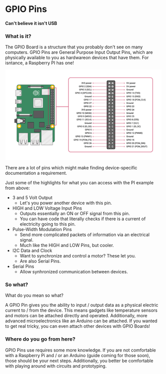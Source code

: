 # GPIO Pins
#### Can't believe it isn't USB

### What is it?
The GPIO Board is a structure that you probably don't see on many computers. GPIO Pins are General Purpose Input Output Pins, which are physically available to you as hardwareon devices that have them. For isntance, a Raspberry PI has one!

![](rsc/GPIO-Pinout-Diagram-2.png)

There are a lot of pins which might make finding device-specific documentation a requirement.

Just some of the highlights for what you can access with the PI example from above:
- 3 and 5 Volt Output
	- Let's you power another device with this pin.
- HIGH and LOW Voltage Input Pins
	- Outputs essentially an ON or OFF signal from this pin.
	- You can have code that literally checks if there is a current of electricity going to this pin.
- Pulse-Width Modulation Pins
	- Send more complicated packets of information via an electrical signal.
	- Much like the HIGH and LOW Pins, but cooler.
- I2C Data and Clock
	- Want to synchronize and control a motor? These let you.
	- Are also Serial Pins.
- Serial Pins
	- Allow synhronized communication between devices.

### So what?
What do you mean so what?

A GPIO Pin gives you the ability to input / output data as a physical electric current to / from the device. This means gadgets like temperature sensors and motors can be attached directly and operated. Additionally, more advanced microelectronics like an Arduino can be attached. If you wanted to get real tricky, you can even attach other devices with GPIO Boards!

### Where do you go from here?
GPIO Pins use requires some more knowledge. If you are not comfortable with a Raspberry Pi and / or an Arduino (guide coming for those soon), those should be your next steps. Additionally, you better be comfortable with playing around with circuits and prototyping.

